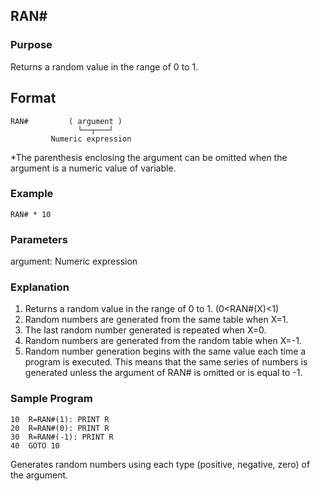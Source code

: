 ## RAN#

### Purpose
Returns a random value in the range of 0 to 1.

## Format
```basic
RAN#         ( argument )
               └──┬───┘
         Numeric expression
```
*The parenthesis enclosing the argument can be omitted when the argument
is a numeric value of variable.

### Example
```basic
RAN# * 10
```

### Parameters
argument: Numeric expression

### Explanation
1. Returns a random value in the range of 0 to 1. (0<RAN#(X)<1)
2. Random numbers are generated from the same table when X=1.
3. The last random number generated is repeated when X=0.
4. Random numbers are generated from the random table when X=-1.
5. Random number generation begins with the same value each time
a program is executed. This means that the same series of numbers is
generated unless the argument of RAN# is omitted or is equal to -1.

### Sample Program
```basic
10  R=RAN#(1): PRINT R
20  R=RAN#(0): PRINT R
30  R=RAN#(-1): PRINT R
40  GOTO 10
```
Generates random numbers using each type (positive, negative, zero)
of the argument.
